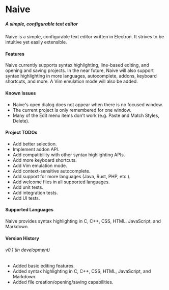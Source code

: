 # Naive
##### A simple, configurable text editor

Naive is a simple, configurable text editor written in Electron. It strives to
be intuitive yet easily extensible.

#### Features
Naive currently supports syntax highlighting, line-based editing, and opening
and saving projects.  In the near future, Naive will also support syntax
highlighting in more languages, autocomplete, addons, keyboard shortcuts, and
more. A Vim emulation mode will also be added.

#### Known Issues
- Naive's open dialog does not appear when there is no focused window.
- The current project is only remembered for one window.
- Many of the Edit menu items don't work (e.g. Paste and Match Styles, Delete).

#### Project TODOs
- Add better selection.
- Implement addon API.
- Add compatibility with other syntax highlighting APIs.
- Add more keyboard shortcuts.
- Add Vim emulation mode.
- Add context-sensitive autocomplete.
- Add support for more languages (Java, Rust, PHP, etc.).
- Add welcome files in all supported languages.
- Add unit tests.
- Add integration tests.
- Add UI tests.

#### Supported Languages
Naive provides syntax highlighting in C, C++, CSS, HTML, JavaScript, and
Markdown.

#### Version History
###### v0.1 (in development)
- Added basic editing features.
- Added syntax highlighting in C, C++, CSS, HTML, JavaScript, and Markdown.
- Added file creation/opening/saving capabilities.
